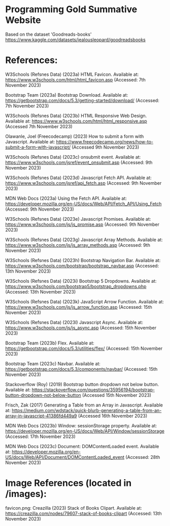 # Programming Gold Summative Website
Based on the dataset 'Goodreads-books' https://www.kaggle.com/datasets/jealousleopard/goodreadsbooks

# References:
W3Schools (Refsnes Data) (2023a) HTML Favicon. Available at: https://www.w3schools.com/html/html_favicon.asp (Accessed: 7th November 2023)

Bootstrap Team (2023a) Bootstrap Download. Available at: https://getbootstrap.com/docs/5.3/getting-started/download/ (Accessed: 7th November 2023)

W3Schools (Refsnes Data) (2023b) HTML Responsive Web Design. Available at: https://www.w3schools.com/html/html_responsive.asp (Accessed 7th November 2023)

Olawanle, Joel (Freecodecamp) (2023) How to submit a form with Javascript. Available at: https://www.freecodecamp.org/news/how-to-submit-a-form-with-javascript/ (Accessed 9th November 2023)

W3Schools (Refsnes Data) (2023c) onsubmit event. Available at: https://www.w3schools.com/jsref/event_onsubmit.asp (Accessed: 9th November 2023)

W3Schools (Refsnes Data) (2023d) Javascript Fetch API. Available at: https://www.w3schools.com/jsref/api_fetch.asp (Accessed: 9th November 2023)

MDN Web Docs (2023a) Using the Fetch API. Available at: https://developer.mozilla.org/en-US/docs/Web/API/Fetch_API/Using_Fetch (Accessed: 9th November 2023)

W3Schools (Refsnes Data) (2023e) Javascript Promises. Available at: https://www.w3schools.com/js/js_promise.asp (Accessed: 9th November 2023)

W3Schools (Refsnes Data) (2023g) Javascript Array Methods. Available at: https://www.w3schools.com/js/js_array_methods.asp (Accessed: 9th November 2023)

W3Schools (Refsnes Data) (2023h) Bootstrap Navigation Bar. Available at: https://www.w3schools.com/bootstrap/bootstrap_navbar.asp (Accessed: 13th November 2023)

W3Schools (Refsnes Data) (2023i) Bootstrap 5 Dropdowns. Available at: https://www.w3schools.com/bootstrap5/bootstrap_dropdowns.php (Accessed: 13th November 2023)

W3Schools (Refsnes Data) (2023k) JavaScript Arrow Function. Available at: https://www.w3schools.com/js/js_arrow_function.asp (Accessed: 15th November 2023)

W3Schools (Refsnes Data) (2023l) Javascript Async. Available at: https://www.w3schools.com/js/js_async.asp (Accessed: 15th November 2023)

Bootstrap Team (2023b) Flex. Available at: https://getbootstrap.com/docs/5.3/utilities/flex/ (Accessed: 15th November 2023)

Bootstrap Team (2023c) Navbar. Available at: https://getbootstrap.com/docs/5.3/components/navbar/ (Accessed: 15th November 2023)

Stackoverflow (Roy) (2019) Bootstrap button dropdown not below button. Available at: https://stackoverflow.com/questions/35956194/bootstrap-button-dropdown-not-below-button (Accessed 15th November 2023)

Frisch, Zak (2017) Generating a Table from an Array in Javascript. Available at: https://medium.com/wdstack/quick-blurb-generating-a-table-from-an-array-in-javascript-41386fd449a9 (Accessed 16th November 2023)

MDN Web Docs (2023b) Window: sessionStorage property. Available at: https://developer.mozilla.org/en-US/docs/Web/API/Window/sessionStorage (Accessed: 17th November 2023)

MDN Web Docs (2023c) Document: DOMContentLoaded event. Available at: https://developer.mozilla.org/en-US/docs/Web/API/Document/DOMContentLoaded_event (Accessed: 28th November 2023)

# Image References (located in /images):

favicon.png: Creazilla (2023) Stack of Books Clipart. Available at: https://creazilla.com/nodes/79607-stack-of-books-clipart (Accessed: 13th November 2023)